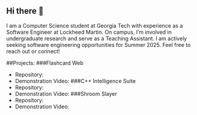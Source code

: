 ## Hi there 👋

I am a Computer Science student at Georgia Tech with experience as a Software Engineer at Lockheed Martin. On campus, I’m involved in undergraduate research and serve as a Teaching Assistant. I am actively seeking software engineering opportunities for Summer 2025. Feel free to reach out or connect!

##Projects:
###Flashcard Web
- Repository:
- Demonstration Video:
###C++ Intelligence Suite
- Repository:
- Demonstration Video:
###Shroom Slayer
- Repository:
- Demonstration Video:
